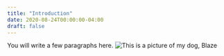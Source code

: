 ```yaml
---
title: "Introduction"
date: 2020-08-24T00:00:00-04:00
draft: false
---
```

You will write a few paragraphs here.
![This is a picture of my dog, Blaze](https://modest-fermat-1ff38a.netlify.app/IMG_0551.jpg)
